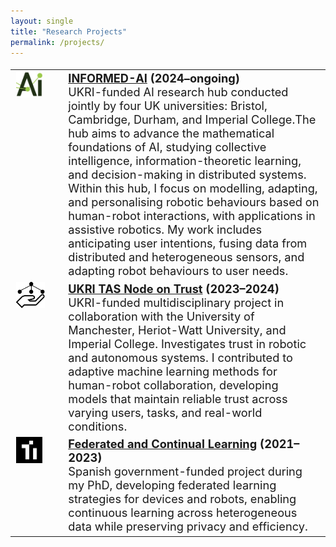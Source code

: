 ```yaml
---
layout: single
title: "Research Projects"
permalink: /projects/
---
```


<style>
.projects-table {
    font-size: 1.3em;
}
</style>

<div class="projects-table">
<table>
<tr>
<td style="width:65px; vertical-align:top;">
<img src="/assets/images/informed_ai_logo.jpeg" alt="INFORMED-AI Logo" style="height:42px;">
</td>
<td>
<strong><a href="http://informed-ai.net">INFORMED-AI</a> (2024–ongoing)</strong><br>
UKRI-funded AI research hub conducted jointly by four UK universities: Bristol, Cambridge, Durham, and Imperial College.The hub aims to advance the mathematical foundations of AI, studying collective intelligence, information-theoretic learning, and decision-making in distributed systems. Within this hub, I focus on modelling, adapting, and personalising robotic behaviours based on human-robot interactions, with applications in assistive robotics. My work includes anticipating user intentions, fusing data from distributed and heterogeneous sensors, and adapting robot behaviours to user needs.
</td>
</tr>

<tr>
<td style="width:65px; vertical-align:top;">
<img src="/assets/images/trust_node_logo.png" alt="Trust Node Logo" style="height:42px;">
</td>
<td>
<strong><a href="https://trust.tas.ac.uk">UKRI TAS Node on Trust</a> (2023–2024)</strong><br>
UKRI-funded multidisciplinary project in collaboration with the University of Manchester, Heriot-Watt University, and Imperial College. Investigates trust in robotic and autonomous systems. I contributed to adaptive machine learning methods for human-robot collaboration, developing models that maintain reliable trust across varying users, tasks, and real-world conditions.
</td>
</tr>

<tr>
<td style="width:65px; vertical-align:top;">
<img src="/assets/images/citiususc_logo.jpeg" alt="Federated Learning Logo" style="height:42px;">
</td>
<td>
<strong><a href="https://citius.gal/research/projects/aprendizaxe-federada-e-continua-a-partir-de-datos-heteroxeneos-en-dispositivos-e-robots/">Federated and Continual Learning</a> (2021–2023)</strong><br>
Spanish government-funded project during my PhD, developing federated learning strategies for devices and robots, enabling continuous learning across heterogeneous data while preserving privacy and efficiency.
</td>
</tr>
</table>
</div>